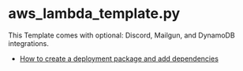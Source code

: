 # aws_lambda_template.py

This Template comes with optional: Discord, Mailgun, and DynamoDB integrations.
- [How to create a deployment package and add dependencies](https://docs.aws.amazon.com/lambda/latest/dg/python-package-create.html)